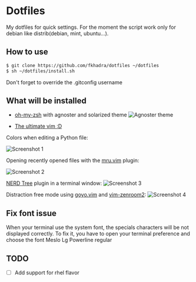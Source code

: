 # Dotfiles

My dotfiles for quick settings. For the moment the script work only for debian like distrib(debian, mint, ubuntu...).

## How to use

```sh
$ git clone https://github.com/fkhadra/dotfiles ~/dotfiles
$ sh ~/dotfiles/install.sh
```

Don't forget to override the .gitconfig username

## What will be installed

- [oh-my-zsh](https://github.com/robbyrussell/oh-my-zsh) with agnoster and solarized theme
![Agnoster theme](https://cloud.githubusercontent.com/assets/2618447/6316862/70f58fb6-ba03-11e4-82c9-c083bf9a6574.png)

- [The ultimate vim :D](https://github.com/amix/vimrc)

Colors when editing a Python file:

![Screenshot 1](https://dnp4pehkvoo6n.cloudfront.net/07583008e4da885801657e8781777844/as/Python%20editing.png)

Opening recently opened files with the [mru.vim](https://github.com/vim-scripts/mru.vim) plugin:

![Screenshot 2](https://dnp4pehkvoo6n.cloudfront.net/1d49a88f9bd5d013c025bb1e1272a7d8/as/MRU%20plugin.png)

[NERD Tree](https://github.com/scrooloose/nerdtree) plugin in a terminal window:
![Screenshot 3](https://dnp4pehkvoo6n.cloudfront.net/ae719203166585d64728f28398f4b1b7/as/Terminal%20usage.png)

Distraction free mode using [goyo.vim](https://github.com/junegunn/goyo.vim) and [vim-zenroom2](https://github.com/amix/vim-zenroom2):
![Screenshot 4](https://dnp4pehkvoo6n.cloudfront.net/f0dcc4c9739148c56cbf8285a910ac41/as/Zen%20mode.png)

## Fix font issue

When your terminal use the system font, the specials characters will be not displayed correctly.
To fix it, you have to open your terminal preference and choose the font Meslo Lg Powerline regular

## TODO

- [ ] Add support for rhel flavor
